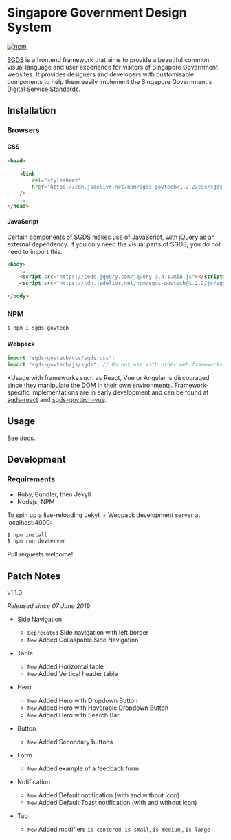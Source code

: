 # Singapore Government Design System

[![npm](https://img.shields.io/npm/v/sgds-govtech.svg)](https://www.npmjs.com/package/sgds-govtech)

[SGDS](https://www.designsystem.gov.sg) is a frontend framework that aims to provide a beautiful common visual language and user experience for visitors of Singapore Government websites. It provides designers and developers with customisable components to help them easily implement the Singapore Government's [Digital Service Standards](https://www.tech.gov.sg/digital-service-standards/).

## Installation

### Browsers

#### CSS

```html
<head>
    ...
    <link
        rel="stylesheet"
        href="https://cdn.jsdelivr.net/npm/sgds-govtech@1.2.2/css/sgds.css"
    />
    ...
</head>
```

#### JavaScript

[Certain components](https://designsystem.gov.sg/docs/) of SGDS makes use of JavaScript, with jQuery as an external dependency. If you only need the visual parts of SGDS, you do not need to import this.

```html
<body>
    ...
    <script src="https://code.jquery.com/jquery-3.4.1.min.js"></script>
    <script src="https://cdn.jsdelivr.net/npm/sgds-govtech@1.2.2/js/sgds.js"></script>
    ...
</body>
```

### NPM

```sh
$ npm i sgds-govtech
```

#### Webpack

```javascript
import "sgds-govtech/css/sgds.css";
import "sgds-govtech/js/sgds"; // Do not use with other web frameworks*
```

\*Usage with frameworks such as React, Vue or Angular is discouraged since they manipulate the DOM in their own environments. Framework-specific implementations are in early development and can be found at [sgds-react](https://github.com/govtechsg/sgds-react) and [sgds-govtech-vue](https://github.com/govtechsg/sgds-govtech-vue).

## Usage

See [docs](https://www.designsystem.gov.sg).

## Development

### Requirements

-   Ruby, Bundler, then Jekyll
-   Nodejs, NPM

To spin up a live-reloading Jekyll + Webpack development server at localhost:4000:

```bash
$ npm install
$ npm run devserver
```

Pull requests welcome!

## Patch Notes

v1.1.0

_Released since 07 June 2019_

-   Side Navigation

    -   `Deprecated` Side navigation with left border
    -   `New` Added Collaspable Side Navigation

-   Table

    -   `New` Added Horizontal table
    -   `New` Added Vertical header table

-   Hero

    -   `New` Added Hero with Dropdown Button
    -   `New` Added Hero with Hoverable Dropdown Button
    -   `New` Added Hero with Search Bar

-   Button

    -   `New` Added Secondary buttons

-   Form

    -   `New` Added example of a feedback form

-   Notification

    -   `New` Added Default notification (with and without icon)
    -   `New` Added Default Toast notification (with and without icon)

-   Tab
    -   `New` Added modifiers `is-centered`, `is-small`, `is-medium` , `is-large`
